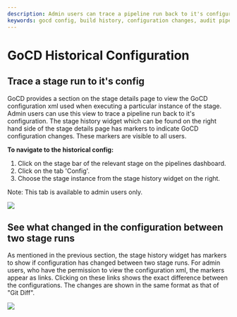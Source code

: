 ```yaml
---
description: Admin users can trace a pipeline run back to it's configuration. The stage history has markers indicating GoCD configuration changes.
keywords: gocd config, build history, configuration changes, audit pipeline, pipeline history, stage history
---
```



# GoCD Historical Configuration

## Trace a stage run to it's config

GoCD provides a section on the stage details page to view the GoCD configuration xml used when executing a particular instance of the stage. Admin users can use this view to trace a pipeline run back to it's configuration. The stage history widget which can be found on the right hand side of the stage details page has markers to indicate GoCD configuration changes. These markers are visible to all users.

**To navigate to the historical config:**

1.  Click on the stage bar of the relevant stage on the pipelines dashboard.
2.  Click on the tab 'Config'.
3.  Choose the stage instance from the stage history widget on the right.

Note: This tab is available to admin users only.

![](../../images/stage_config.png)

## See what changed in the configuration between two stage runs

As mentioned in the previous section, the stage history widget has markers to show if configuration has changed between two stage runs. For admin users, who have the permission to view the configuration xml, the markers appear as links. Clicking on these links shows the exact difference between the configurations. The changes are shown in the same format as that of "Git Diff".

![](../../images/stage_config_diff.png)
